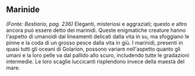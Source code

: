 ## **Marinide**

_(Fonte: Bestiario, pag. 236)_ Eleganti, misteriosi e aggraziati; questo e altro
ancora può essere detto dei marinidi. Queste enigmatiche creature hanno
l'aspetto di umanoidi dai lineamenti delicati dalla vita in su, ma sfoggiano le
pinne e la coda di un grosso pesce dalla vita in giù. I marinidi, presenti in
quasi tutti gli oceani di Golarion, possono variare nell'aspetto quanto gli
umani e la loro pelle va dal pallido allo scuro, includendo tutte le gradazioni
intermedie. Le loro scaglie luccicanti risplendono invece della maestà del mare.

